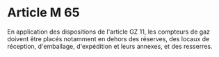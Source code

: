 # Article M 65

En application des dispositions de l'article GZ 11, les compteurs de gaz doivent être placés notamment en dehors des réserves, des locaux de réception, d'emballage, d'expédition et leurs annexes, et des resserres.
